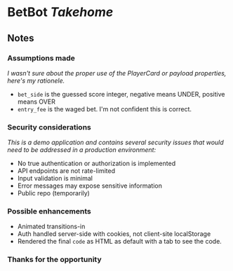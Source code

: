 # BetBot *Takehome*

## Notes

### Assumptions made

*I wasn't sure about the proper use of the PlayerCard or payload properties, here's my rationele.*

- `bet_side` is the guessed score integer, negative means UNDER, positive means OVER
- `entry_fee` is the waged bet. I'm not confident this is correct.

### Security considerations

*This is a demo application and contains several security issues that would need to be addressed in a production environment:*

- No true authentication or authorization is implemented
- API endpoints are not rate-limited
- Input validation is minimal
- Error messages may expose sensitive information
- Public repo (temporarily)

### Possible enhancements

- Animated transitions-in
- Auth handled server-side with cookies, not client-site localStorage
- Rendered the final `code` as HTML as default with a tab to see the code.

### Thanks for the opportunity
